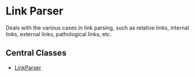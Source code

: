 # Link Parser

Deals with the various cases in link parsing, such as relative links, internal links, external links, 
pathological links, etc.

## Central Classes

* [LinkParser](java/nu/marginalia/link_parser/LinkParser.java)